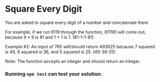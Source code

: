 # Square Every Digit

You are asked to square every digit of a number and concatenate them.

For example, if we run 9119 through the function, 811181 will come out, 
because 9 * 9 is 81 and 1 * 1 is 1. (81-1-1-81)

Example #2: An input of 765 will/should return 493625 because 7 squared is 49, 
6 squared is 36, and 5 squared is 25. (49-36-25)

Note: The function accepts an integer and should return an integer.

### Running `npm test` can test your solution.